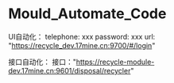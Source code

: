 # Mould_Automate_Code
UI自动化：
telephone: xxx
password: xxx
url: "https://recycle_dev.17mine.cn:9700/#/login"

接口自动化：
接口："https://recycle-module-dev.17mine.cn:9601/disposal/recycler"
